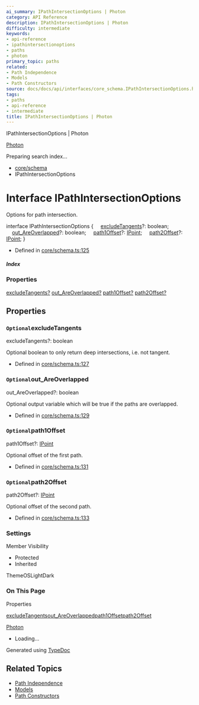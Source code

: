 ```yaml
---
ai_summary: IPathIntersectionOptions | Photon
category: API Reference
description: IPathIntersectionOptions | Photon
difficulty: intermediate
keywords:
- api-reference
- ipathintersectionoptions
- paths
- photon
primary_topic: paths
related:
- Path Independence
- Models
- Path Constructors
source: docs/docs/api/interfaces/core_schema.IPathIntersectionOptions.html
tags:
- paths
- api-reference
- intermediate
title: IPathIntersectionOptions | Photon
---
```

IPathIntersectionOptions | Photon

[Photon](../index.md)




Preparing search index...

* [core/schema](../modules/core_schema.md)
* IPathIntersectionOptions

# Interface IPathIntersectionOptions

Options for path intersection.

interface IPathIntersectionOptions {
    [excludeTangents](#excludetangents)?: boolean;
    [out\_AreOverlapped](#out_areoverlapped)?: boolean;
    [path1Offset](#path1offset)?: [IPoint](core_schema.IPoint.md);
    [path2Offset](#path2offset)?: [IPoint](core_schema.IPoint.md);
}

* Defined in [core/schema.ts:125](https://github.com/mwhite454/photon/blob/main/packages/photon/src/core/schema.ts#L125)

##### Index

### Properties

[excludeTangents?](#excludetangents)
[out\_AreOverlapped?](#out_areoverlapped)
[path1Offset?](#path1offset)
[path2Offset?](#path2offset)

## Properties

### `Optional`excludeTangents

excludeTangents?: boolean

Optional boolean to only return deep intersections, i.e. not tangent.

* Defined in [core/schema.ts:127](https://github.com/mwhite454/photon/blob/main/packages/photon/src/core/schema.ts#L127)

### `Optional`out\_AreOverlapped

out\_AreOverlapped?: boolean

Optional output variable which will be true if the paths are overlapped.

* Defined in [core/schema.ts:129](https://github.com/mwhite454/photon/blob/main/packages/photon/src/core/schema.ts#L129)

### `Optional`path1Offset

path1Offset?: [IPoint](core_schema.IPoint.md)

Optional offset of the first path.

* Defined in [core/schema.ts:131](https://github.com/mwhite454/photon/blob/main/packages/photon/src/core/schema.ts#L131)

### `Optional`path2Offset

path2Offset?: [IPoint](core_schema.IPoint.md)

Optional offset of the second path.

* Defined in [core/schema.ts:133](https://github.com/mwhite454/photon/blob/main/packages/photon/src/core/schema.ts#L133)

### Settings

Member Visibility

* Protected
* Inherited

ThemeOSLightDark

### On This Page

Properties

[excludeTangents](#excludetangents)[out\_AreOverlapped](#out_areoverlapped)[path1Offset](#path1offset)[path2Offset](#path2offset)

[Photon](../index.md)

* Loading...

Generated using [TypeDoc](https://typedoc.org/)

## Related Topics

- [Path Independence](../index.md)
- [Models](../index.md)
- [Path Constructors](../index.md)
